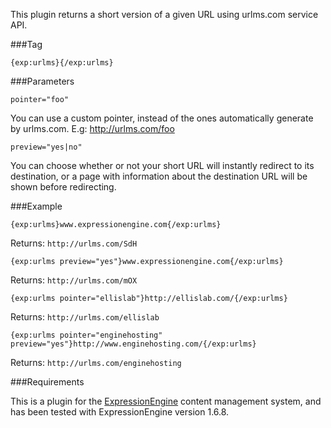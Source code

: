 This plugin returns a short version of a given URL using urlms.com service API.

###Tag

`{exp:urlms}{/exp:urlms}`

###Parameters

`pointer="foo"`

You can use a custom pointer, instead of the ones automatically generate by urlms.com. E.g: http://urlms.com/foo

`preview="yes|no"`

You can choose whether or not your short URL will instantly redirect to its destination, or a page with information about the destination URL will be shown before redirecting.

###Example

`{exp:urlms}www.expressionengine.com{/exp:urlms}`

Returns: `http://urlms.com/SdH`

`{exp:urlms preview="yes"}www.expressionengine.com{/exp:urlms}`

Returns: `http://urlms.com/mOX`

`{exp:urlms pointer="ellislab"}http://ellislab.com/{/exp:urlms}`

Returns: `http://urlms.com/ellislab`

`{exp:urlms pointer="enginehosting" preview="yes"}http://www.enginehosting.com/{/exp:urlms}`

Returns: `http://urlms.com/enginehosting`

###Requirements

This is a plugin for the [ExpressionEngine](http://expressionengine.com) content management system, and has been tested with ExpressionEngine version 1.6.8.
